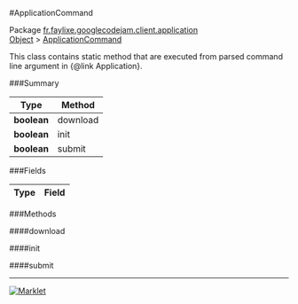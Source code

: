 #ApplicationCommand

Package [fr.faylixe.googlecodejam.client.application](../)<br>
[Object](../../../../java/langObject.md) > [ApplicationCommand](ApplicationCommand.md)

<p>This class contains static method that are
 executed from parsed command line argument in
 {@link Application}.</p>

###Summary


| Type | Method |
| --- | --- |
| **boolean** | download |
| **boolean** | init |
| **boolean** | submit |

###Fields


| Type | Field |
| --- | --- |

###Methods

####download


####init


####submit


---
[![Marklet](https://img.shields.io/badge/Generated%20by-Marklet-green.svg)](https://github.com/Faylixe/marklet)